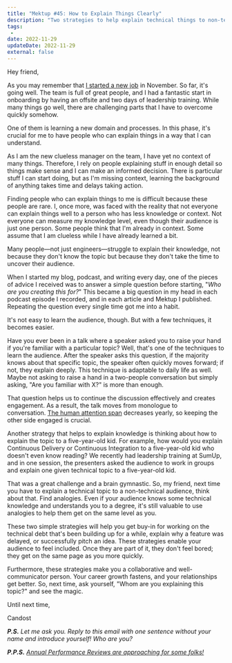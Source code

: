 ```yaml
---
title: "Mektup #45: How to Explain Things Clearly"
description: "Two strategies to help explain technical things to non-technical people."
tags:
 -
date: 2022-11-29
updateDate: 2022-11-29
external: false
---
```


Hey friend,

As you may remember that [I started a new job](/joining-sumup/) in November. So far, it's going well. The team is full of great people, and I had a fantastic start in onboarding by having an offsite and two days of leadership training. While many things go well, there are challenging parts that I have to overcome quickly somehow.

One of them is learning a new domain and processes. In this phase, it's crucial for me to have people who can explain things in a way that I can understand.

As I am the new clueless manager on the team, I have yet no context of many things. Therefore, I rely on people explaining stuff in enough detail so things make sense and I can make an informed decision. There is particular stuff I can start doing, but as I'm missing context, learning the background of anything takes time and delays taking action.

Finding people who can explain things to me is difficult because these people are rare. I, once more, was faced with the reality that not everyone can explain things well to a person who has less knowledge or context. Not everyone can measure my knowledge level, even though their audience is just one person. Some people think that I'm already in context. Some assume that I am clueless while I have already learned a bit.

Many people—not just engineers—struggle to explain their knowledge, not because they don't know the topic but because they don't take the time to uncover their audience.

When I started my blog, podcast, and writing every day, one of the pieces of advice I received was to answer a simple question before starting, "_Who are you creating this for?_" This became a big question in my head in each podcast episode I recorded, and in each article and Mektup I published. Repeating the question every single time got me into a habit.

It's not easy to learn the audience, though. But with a few techniques, it becomes easier.

Have you ever been in a talk where a speaker asked you to raise your hand if you're familiar with a particular topic? Well, that's one of the techniques to learn the audience. After the speaker asks this question, if the majority knows about that specific topic, the speaker often quickly moves forward; if not, they explain deeply. This technique is adaptable to daily life as well. Maybe not asking to raise a hand in a two-people conversation but simply asking, "Are you familiar with X?" is more than enough.

That question helps us to continue the discussion effectively and creates engagement. As a result, the talk moves from monologue to conversation. [The human attention span](https://www.wyzowl.com/human-attention-span/) decreases yearly, so keeping the other side engaged is crucial.

Another strategy that helps to explain knowledge is thinking about how to explain the topic to a five-year-old kid. For example, how would you explain Continuous Delivery or Continuous Integration to a five-year-old kid who doesn't even know reading? We recently had leadership training at SumUp, and in one session, the presenters asked the audience to work in groups and explain one given technical topic to a five-year-old kid.

That was a great challenge and a brain gymnastic. So, my friend, next time you have to explain a technical topic to a non-technical audience, think about that. Find analogies. Even if your audience knows some technical knowledge and understands you to a degree, it's still valuable to use analogies to help them get on the same level as you.

These two simple strategies will help you get buy-in for working on the technical debt that's been building up for a while, explain why a feature was delayed, or successfully pitch an idea. These strategies enable your audience to feel included. Once they are part of it, they don't feel bored; they get on the same page as you more quickly.

Furthermore, these strategies make you a collaborative and well-communicator person. Your career growth fastens, and your relationships get better. So, next time, ask yourself, "Whom are you explaining this topic?" and see the magic.

Until next time,

Candost

_**P.S.** Let me ask you. Reply to this email with one sentence without your name and introduce yourself! Who are you?_

_**P.P.S.** [Annual Performance Reviews are approaching for some folks!](/newsletter/mektup-19/)_
